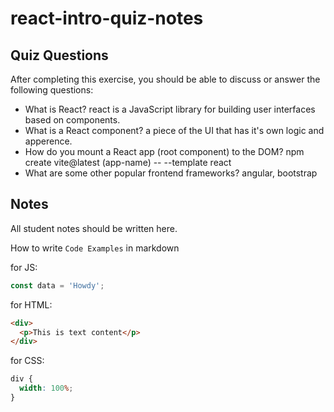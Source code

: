 # react-intro-quiz-notes

## Quiz Questions

After completing this exercise, you should be able to discuss or answer the following questions:

- What is React?
  react is a JavaScript library for building user interfaces based on components.
- What is a React component?
  a piece of the UI that has it's own logic and apperence.
- How do you mount a React app (root component) to the DOM?
  npm create vite@latest (app-name) -- --template react
- What are some other popular frontend frameworks?
  angular, bootstrap

## Notes

All student notes should be written here.

How to write `Code Examples` in markdown

for JS:

```javascript
const data = 'Howdy';
```

for HTML:

```html
<div>
  <p>This is text content</p>
</div>
```

for CSS:

```css
div {
  width: 100%;
}
```
